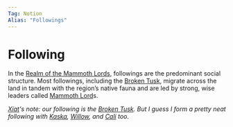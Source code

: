 ```yaml
---
Tag: Notion
Alias: "Followings"
---
```

# Following 
In the [Realm of the Mammoth Lords](Realm-of-the-Mammoth-Lords),  followings are the predominant social structure. Most followings, including the [Broken Tusk](Broken-Tusk), migrate across the land in tandem with the region’s native fauna and  are led by strong, wise leaders called [Mammoth Lord](Mammoth-Lord)s.

*[Xiat](Xiat)'s note: our following is the [Broken Tusk](Broken-Tusk). But I guess I form a pretty neat following with [Kaska](Kaska), [Willow](Willow), and [Cali](Cali) too.*
